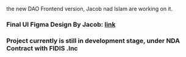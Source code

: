 the new DAO Frontend version, Jacob nad Islam are working on it.

### Final UI Figma Design By Jacob: [link](https://www.figma.com/file/QhXIAn4ODu05gyt5dgCq6M/FIDIS-Frontend-Design)

### Project currently is still in development stage, under NDA Contract with FIDIS .Inc

